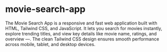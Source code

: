 # movie-search-app
The Movie Search App is a responsive and fast web application built with HTML, Tailwind CSS, and JavaScript. It lets you search for movies instantly, explore trending titles, and view key details like  movie name, ratings, and overview —.  The clean Tailwind CSS design ensures smooth performance across mobile, tablet, and desktop devices.
